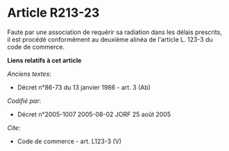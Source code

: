 # Article R213-23

Faute par une association de requérir sa radiation dans les délais prescrits, il est procédé conformément au deuxième alinéa
de l'article L. 123-3 du code de commerce.

**Liens relatifs à cet article**

_Anciens textes_:

  - Décret n°86-73 du 13 janvier 1986 - art. 3 (Ab)

_Codifié par_:

  - Décret n°2005-1007 2005-08-02 JORF 25 août 2005

_Cite_:

  - Code de commerce - art. L123-3 (V)
